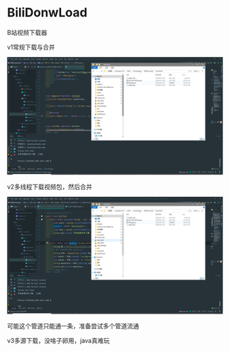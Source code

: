 # BiliDonwLoad
 B站视频下载器

v1常规下载与合并

![image-20200906180842271](README.assets/image-20200906180842271.png)

v2多线程下载视频包，然后合并

![image-20200906181147732](README.assets/image-20200906181147732.png)

可能这个管道只能通一条，准备尝试多个管道流通

v3多源下载，没啥子卵用，java真难玩
